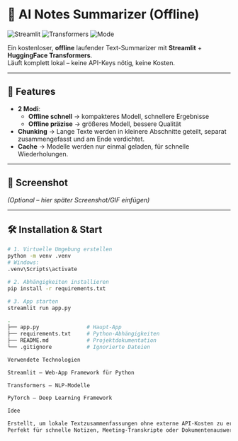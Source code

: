 # 🧠 AI Notes Summarizer (Offline)

![Streamlit](https://img.shields.io/badge/Streamlit-App-red)
![Transformers](https://img.shields.io/badge/HuggingFace-Transformers-yellow)
![Mode](https://img.shields.io/badge/Modi-Schnell_/_Präzise-blue)

Ein kostenloser, **offline** laufender Text-Summarizer mit **Streamlit** + **HuggingFace Transformers**.  
Läuft komplett lokal – keine API-Keys nötig, keine Kosten.

---

## 🚀 Features
- **2 Modi**:
  - **Offline schnell** → kompakteres Modell, schnellere Ergebnisse
  - **Offline präzise** → größeres Modell, bessere Qualität
- **Chunking** → Lange Texte werden in kleinere Abschnitte geteilt, separat zusammengefasst und am Ende verdichtet.
- **Cache** → Modelle werden nur einmal geladen, für schnelle Wiederholungen.

---

## 📸 Screenshot
*(Optional – hier später Screenshot/GIF einfügen)*

---

## 🛠 Installation & Start

```bash
# 1. Virtuelle Umgebung erstellen
python -m venv .venv
# Windows:
.venv\Scripts\activate

# 2. Abhängigkeiten installieren
pip install -r requirements.txt

# 3. App starten
streamlit run app.py

.
├── app.py               # Haupt-App
├── requirements.txt     # Python-Abhängigkeiten
├── README.md            # Projektdokumentation
└── .gitignore           # Ignorierte Dateien

Verwendete Technologien

Streamlit – Web-App Framework für Python

Transformers – NLP-Modelle

PyTorch – Deep Learning Framework

Idee

Erstellt, um lokale Textzusammenfassungen ohne externe API-Kosten zu ermöglichen.
Perfekt für schnelle Notizen, Meeting-Transkripte oder Dokumentenauswertungen.
